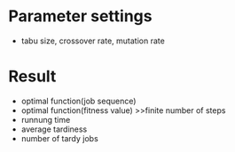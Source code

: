 # Parameter settings
-  tabu size, crossover rate, mutation rate


# Result
- optimal function(job sequence) 
- optimal function(fitness value) >>finite number of steps
- runnung time
- average tardiness
- number of tardy jobs